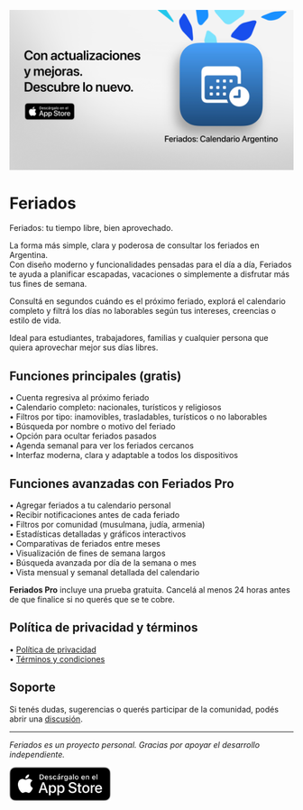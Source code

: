 [![Feriados App](es/images/banner.png)](https://apps.apple.com/app/id6744455042)  

# Feriados  

Feriados: tu tiempo libre, bien aprovechado.  

La forma más simple, clara y poderosa de consultar los feriados en Argentina.  
Con diseño moderno y funcionalidades pensadas para el día a día, Feriados te ayuda a planificar escapadas, vacaciones o simplemente a disfrutar más tus fines de semana.  

Consultá en segundos cuándo es el próximo feriado, explorá el calendario completo y filtrá los días no laborables según tus intereses, creencias o estilo de vida.  

Ideal para estudiantes, trabajadores, familias y cualquier persona que quiera aprovechar mejor sus días libres.  

## Funciones principales (gratis)  

• Cuenta regresiva al próximo feriado  
• Calendario completo: nacionales, turísticos y religiosos  
• Filtros por tipo: inamovibles, trasladables, turísticos o no laborables  
• Búsqueda por nombre o motivo del feriado  
• Opción para ocultar feriados pasados  
• Agenda semanal para ver los feriados cercanos  
• Interfaz moderna, clara y adaptable a todos los dispositivos  

## Funciones avanzadas con Feriados Pro  

• Agregar feriados a tu calendario personal  
• Recibir notificaciones antes de cada feriado  
• Filtros por comunidad (musulmana, judía, armenia)  
• Estadísticas detalladas y gráficos interactivos  
• Comparativas de feriados entre meses  
• Visualización de fines de semana largos  
• Búsqueda avanzada por día de la semana o mes  
• Vista mensual y semanal detallada del calendario  

**Feriados Pro** incluye una prueba gratuita. Cancelá al menos 24 horas antes de que finalice si no querés que se te cobre.  

## Política de privacidad y términos  

• [Política de privacidad](https://lucasditomase.github.io/feriados/es/privacy-policy)  
• [Términos y condiciones](https://lucasditomase.github.io/feriados/es/terms-and-conditions)  

## Soporte  

Si tenés dudas, sugerencias o querés participar de la comunidad, podés abrir una [discusión](https://github.com/lucasditomase/feriados/discussions).  

---  

*Feriados es un proyecto personal. Gracias por apoyar el desarrollo independiente.*  

<p align="left">  
  <a href="https://apps.apple.com/app/id6744455042">  
    <img src="es/images/download-badge.svg" height="60">  
  </a>  
</p>  

